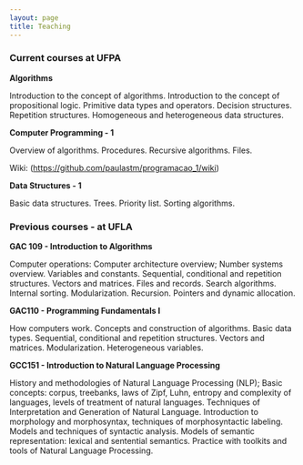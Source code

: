 ```yaml
---
layout: page
title: Teaching
---
```

### Current courses at UFPA

**Algorithms**

Introduction to the concept of algorithms. Introduction to the concept of propositional logic. Primitive data types and operators. Decision structures. Repetition structures. Homogeneous and heterogeneous data structures.


**Computer Programming - 1**

Overview of algorithms. Procedures. Recursive algorithms. Files. 

Wiki: (https://github.com/paulastm/programacao_1/wiki)


**Data Structures - 1**

Basic data structures. Trees. Priority list. Sorting algorithms.


### Previous courses - at UFLA

**GAC 109 - Introduction to Algorithms**

Computer operations: Computer architecture overview; Number systems overview. Variables and constants. Sequential, conditional and repetition structures. Vectors and matrices. Files and records. Search algorithms. Internal sorting. Modularization. Recursion. Pointers and dynamic allocation.


**GAC110 - Programming Fundamentals I**

How computers work. Concepts and construction of algorithms. Basic data types. Sequential, conditional and repetition structures. Vectors and matrices. Modularization. Heterogeneous variables.


**GCC151 - Introduction to Natural Language Processing**

History and methodologies of Natural Language Processing (NLP); Basic concepts: corpus, treebanks, laws of Zipf, Luhn, entropy and complexity of languages, levels of treatment of natural languages. Techniques of Interpretation and Generation of Natural Language. Introduction to morphology and morphosyntax, techniques of morphosyntactic labeling. Models and techniques of syntactic analysis. Models of semantic representation: lexical and sentential semantics. Practice with toolkits and tools of Natural Language Processing.

